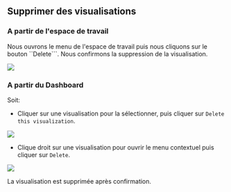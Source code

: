 ## Supprimer des visualisations

### A partir de l'espace de travail

Nous ouvrons le menu de l'espace de travail puis nous cliquons sur le bouton ``Delete```. Nous confirmons la suppression de la visualisation. 

![](https://github.com/Linkurious/linkurious-enterprise-manual/raw/master/en/manage/Menu.png)

### A partir du Dashboard

Soit:

* Cliquer sur une visualisation pour la sélectionner, puis cliquer sur ```Delete this visualization```.

![](https://github.com/Linkurious/linkurious-enterprise-manual/raw/master/en/manage/DeleteDashboard.png)


* Clique droit sur une visualisation pour ouvrir le menu contextuel puis cliquer sur ```Delete```.

![](https://github.com/Linkurious/linkurious-enterprise-manual/raw/master/en/manage/DeleteRight.png)


La visualisation est supprimée après confirmation.

